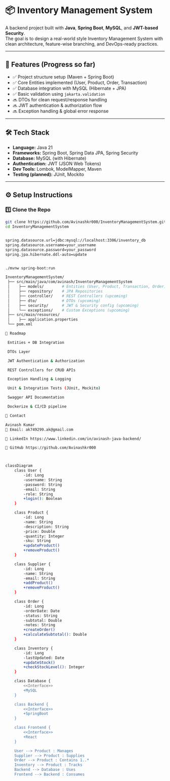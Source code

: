# 📦 Inventory Management System  

A backend project built with **Java**, **Spring Boot**, **MySQL**, and **JWT-based Security**.  
The goal is to design a real-world style Inventory Management System with clean architecture, feature-wise branching, and DevOps-ready practices.  

---

## 🚀 Features (Progress so far)  
- ✅ Project structure setup (Maven + Spring Boot)  
- ✅ Core Entities implemented (User, Product, Order, Transaction)  
- ✅ Database integration with MySQL (Hibernate + JPA)  
- ✅ Basic validation using `jakarta.validation`  
- 🔜 DTOs for clean request/response handling  
- 🔜 JWT authentication & authorization flow  
- 🔜 Exception handling & global error response  

---

## 🛠️ Tech Stack  
- **Language:** Java 21  
- **Frameworks:** Spring Boot, Spring Data JPA, Spring Security  
- **Database:** MySQL (with Hibernate)  
- **Authentication:** JWT (JSON Web Tokens)  
- **Dev Tools:** Lombok, ModelMapper, Maven  
- **Testing (planned):** JUnit, Mockito  

---

## ⚙️ Setup Instructions  

### 1️⃣ Clone the Repo  
```bash
git clone https://github.com/Avinashkr000/InventoryManagementSystem.git
cd InventoryManagementSystem


spring.datasource.url=jdbc:mysql://localhost:3306/inventory_db
spring.datasource.username=your_username
spring.datasource.password=your_password
spring.jpa.hibernate.ddl-auto=update


./mvnw spring-boot:run

InventoryManagementSystem/
 ├── src/main/java/com/avinash/InventoryManagementSystem
 │    ├── models/        # Entities (User, Product, Transaction, Order)
 │    ├── repository/    # JPA Repositories
 │    ├── controller/    # REST Controllers (upcoming)
 │    ├── dto/           # DTOs (upcoming)
 │    ├── security/      # JWT & Security config (upcoming)
 │    └── exceptions/    # Custom Exceptions (upcoming)
 ├── src/main/resources/
 │    ├── application.properties
 └── pom.xml

🔮 Roadmap

 Entities + DB Integration

 DTOs Layer

 JWT Authentication & Authorization

 REST Controllers for CRUD APIs

 Exception Handling & Logging

 Unit & Integration Tests (JUnit, Mockito)

 Swagger API Documentation

 Dockerize & CI/CD pipeline

📧 Contact

Avinash Kumar
📩 Email: ak749299.ak@gmail.com

🔗 LinkedIn https://www.linkedin.com/in/avinash-java-backend/

🐙 GitHub https://github.com/Avinashkr000



classDiagram
    class User {
        -id: Long
        -username: String
        -password: String
        -email: String
        -role: String
        +login(): Boolean
    }

    class Product {
        -id: Long
        -name: String
        -description: String
        -price: Double
        -quantity: Integer
        -sku: String
        +updateProduct()
        +removeProduct()
    }

    class Supplier {
        -id: Long
        -name: String
        -email: String
        +addProduct()
        +removeProduct()
    }

    class Order {
        -id: Long
        -orderDate: Date
        -status: String
        -subtotal: Double
        -notes: String
        +createOrder()
        +calculateSubtotal(): Double
    }

    class Inventory {
        -id: Long
        -lastUpdated: Date
        +updateStock()
        +checkStockLevel(): Integer
    }

    class Database {
        <<Interface>>
        +MySQL
    }

    class Backend {
        <<Interface>>
        +SpringBoot
    }

    class Frontend {
        <<Interface>>
        +React
    }

    User --> Product : Manages
    Supplier --> Product : Supplies
    Order --> Product : Contains 1..*
    Inventory --> Product : Tracks
    Backend --> Database : Uses
    Frontend --> Backend : Consumes
